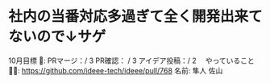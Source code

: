 # 社内の当番対応多過ぎて全く開発出来てないので↓サゲ

10月目標 🚀: PRマージ：/ 3
PR確認： / 3
アイデア投稿：/ 2　
やっていること 🏃‍♂️: https://github.com/ideee-tech/ideee/pull/768
名前: 隼人 佐山